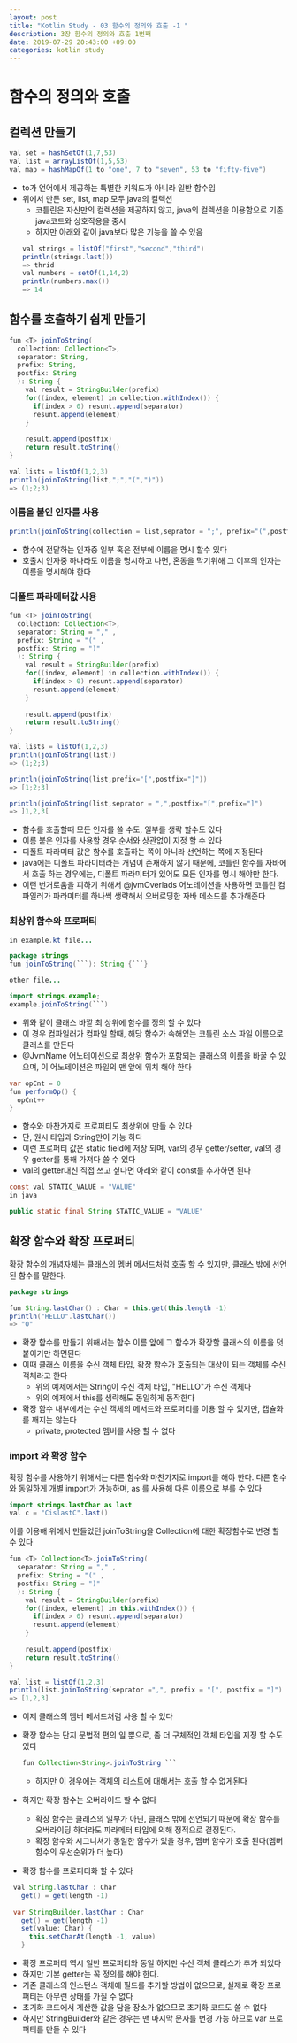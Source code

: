 ```yaml
---
layout: post
title: "Kotlin Study - 03 함수의 정의와 호출 -1 "
description: 3장 함수의 정의와 호출 1번째
date: 2019-07-29 20:43:00 +09:00
categories: kotlin study
---
```


# 함수의 정의와 호출

## 컬렉션 만들기
```java
val set = hashSetOf(1,7,53)
val list = arrayListOf(1,5,53)
val map = hashMapOf(1 to "one", 7 to "seven", 53 to "fifty-five")
```
* to가 언어에서 제공하는 특별한 키워드가 아니라 일반 함수임
* 위에서 만든 set, list, map 모두 java의 컬렉션
  - 코틀린은 자신만의 컬렉션을 제공하지 않고, java의 컬렉션을 이용함으로 기존 java코드와 상호작용을 중시
  - 하지만 아래와 같이 java보다 많은 기능을 쓸 수 있음
  ```java
  val strings = listOf("first","second","third")
  println(strings.last())
  => thrid
  val numbers = setOf(1,14,2)
  println(numbers.max())
  => 14
  ```

## 함수를 호출하기 쉽게 만들기
```java
fun <T> joinToString(
  collection: Collection<T>,
  separator: String,
  prefix: String,
  postfix: String
  ): String {
    val result = StringBuilder(prefix)
    for((index, element) in collection.withIndex()) {
      if(index > 0) resunt.append(separator)
      resunt.append(element)
    }
    
    result.append(postfix)
    return result.toString()
}

val lists = listOf(1,2,3)
println(joinToString(list,";","(",")"))
=> (1;2;3)

```

### 이름을 붙인 인자를 사용
```java
println(joinToString(collection = list,seprator = ";", prefix="(",postfix=")")
```
* 함수에 전달하는 인자중 일부 혹은 전부에 이름을 명시 할수 있다
* 호출시 인자중 하나라도 이름을 명시하고 나면, 혼동을 막기위해 그 이후의 인자는 이름을 명시해야 한다

### 디폴트 파라메터값 사용
```java
fun <T> joinToString(
  collection: Collection<T>,
  separator: String = "," ,
  prefix: String = "(" ,
  postfix: String = ")" 
  ): String {
    val result = StringBuilder(prefix)
    for((index, element) in collection.withIndex()) {
      if(index > 0) resunt.append(separator)
      resunt.append(element)
    }
    
    result.append(postfix)
    return result.toString()
}

val lists = listOf(1,2,3)
println(joinToString(list))
=> (1;2;3)

println(joinToString(list,prefix="[",postfix="]"))
=> [1;2;3]

println(joinToString(list,seprator = ",",postfix="[",prefix="]")
=> ]1,2,3[
```
* 함수를 호출할때 모든 인자를 쓸 수도, 일부를 생략 할수도 있다
* 이름 붙은 인자를 사용할 경우 순서와 상관없이 지정 할 수 있다
* 디폴트 파라미터 값은 함수를 호출하는 쪽이 아니라 선언하는 쪽에 지정된다
* java에는 디폴트 파라미터라는 개념이 존재하지 않기 때문에, 코틀린 함수를 자바에서 호출 하는 경우에는, 
디폴트 파라미터가 있어도 모든 인자를 명시 해야만 한다. 
* 이런 번거로움을 피하기 위해서 @jvmOverlads 어노테이션을 사용하면 코틀린 컴파일러가 파라미터를 하나씩 생략해서 오버로딩한 자바 메소드를 추가해준다


### 최상위 함수와 프로퍼티
```java
in example.kt file...

package strings
fun joinToString(```): String {```}

other file...

import strings.example;
example.joinToString(```)
```
* 위와 같이 클래스 바깥 최 상위에 함수를 정의 할 수 있다
* 이 경우 컴파일러가 컴파일 할때, 해당 함수가 속해있는 코틀린 소스 파일 이름으로 클래스를 만든다
* @JvmName 어노테이션으로 최상위 함수가 포함되는 클래스의 이름을 바꿀 수 있으며, 이 어노테이션은 파일의 맨 앞에 위치 해야 한다

```java
var opCnt = 0
fun performOp() {
  opCnt++
}
```

* 함수와 마찬가지로 프로퍼티도 최상위에 만들 수 있다
* 단, 원시 타입과 String만이 가능 하다
* 이런 프로퍼티 값은 static field에 저장 되며, var의 경우 getter/setter, val의 경우 getter를 통해 가져다 쓸 수 있다
* val의 getter대신 직접 쓰고 싶다면 아래와 같이 const를 추가하면 된다

```java
const val STATIC_VALUE = "VALUE"
in java

public static final String STATIC_VALUE = "VALUE"
```

## 확장 함수와 확장 프로퍼티
확장 함수의 개념자체는 클래스의 멤버 메서드처럼 호출 할 수 있지만, 클래스 밖에 선언된 함수를 말한다.

```java
package strings

fun String.lastChar() : Char = this.get(this.length -1)
println("HELLO".lastChar()) 
=> "O"
```

* 확장 함수를 만들기 위해서는 함수 이름 앞에 그 함수가 확장할 클래스의 이름을 덧붙이기만 하면된다
* 이때 클래스 이름을 수신 객체 타입, 확장 함수가 호출되는 대상이 되는 객체를 수신 객체라고 한다
  - 위의 예제에서는 String이 수신 객체 타입, "HELLO"가 수신 객체다
  - 위의 예제에서 this를 생략해도 동일하게 동작한다
* 확장 함수 내부에서는 수신 객체의 메서드와 프로퍼티를 이용 할 수 있지만, 캡슐화를 깨지는 않는다
  - private, protected 멤버를 사용 할 수 없다

### import 와 확장 함수
확장 함수를 사용하기 위해서는 다른 함수와 마찬가지로 import를 해야 한다. 다른 함수와 동일하게 개별 import가 가능하며,
as 를 사용해 다른 이름으로 부를 수 있다

```java
import strings.lastChar as last
val c = "CislastC".last()
```

이를 이용해 위에서 만들었던 joinToString을 Collection<T>에 대한 확장함수로 변경 할 수 있다

```java
fun <T> Collection<T>.joinToString(
  separator: String = "," ,
  prefix: String = "(" ,
  postfix: String = ")" 
  ): String {
    val result = StringBuilder(prefix)
    for((index, element) in this.withIndex()) {
      if(index > 0) resunt.append(separator)
      resunt.append(element)
    }
    
    result.append(postfix)
    return result.toString()
}

val list = listOf(1,2,3)
println(list.joinToString(seprator =",", prefix = "[", postfix = "]")
=> [1,2,3]
```

* 이제 클래스의 멤버 메서드처럼 사용 할 수 있다
* 확장 함수는 단지 문법적 편의 일 뿐으로, 좀 더 구체적인 객체 타입을 지정 할 수도 있다
  
  ```java
  fun Collection<String>.joinToString ```
  ```
  
  - 하지만 이 경우에는 객체의 리스트에 대해서는 호출 할 수 없게된다
* 하지만 확장 함수는 오버라이드 할 수 없다
  - 확장 함수는 클래스의 일부가 아닌, 클래스 밖에 선언되기 때문에 확장 함수를 오버라이딩 하더라도 파라메터 타입에 의해 정적으로 결정된다.
  - 확장 함수와 시그니쳐가 동일한 함수가 있을 경우, 멤버 함수가 호출 된다(멤버 함수의 우선순위가 더 높다)
* 확장 함수를 프로퍼티화 할 수 있다
 
 ```java
  val String.lastChar : Char
    get() = get(length -1)
  
  var StringBuilder.lastChar : Char
    get() = get(length -1)
    set(value: Char) {
      this.setCharAt(length -1, value)
    }
 ```
 
 - 확장 프로퍼티 역시 일반 프로퍼티와 동일 하지만 수신 객체 클래스가 추가 되었다
 - 하지만 기본 getter는 꼭 정의를 해야 한다.
 - 기존 클래스의 인스턴스 객체에 필드를 추가할 방법이 없으므로, 실제로 확장 프로퍼티는 아무런 상태를 가질 수 없다
 - 초기화 코드에서 계산한 값을 담을 장소가 없으므로 초기화 코드도 쓸 수 없다
 - 하지만 StringBuilder와 같은 경우는 맨 마지막 문자를 변경 가능 하므로 var 프로퍼티를 만들 수 있다
